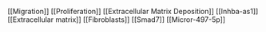[[Migration]]
[[Proliferation]]
[[Extracellular Matrix Deposition]]
[[Inhba-as1]]
[[Extracellular matrix]]
[[Fibroblasts]]
[[Smad7]]
[[Micror-497-5p]]
